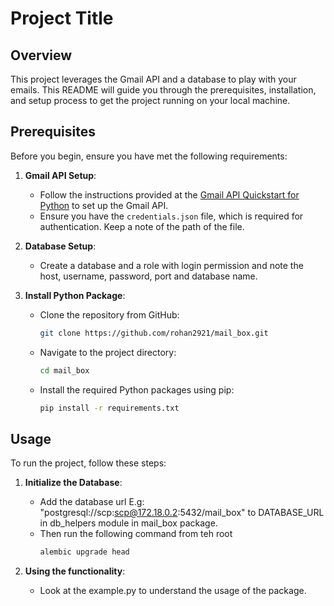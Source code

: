 # Project Title

## Overview
This project leverages the Gmail API and a database to play with your emails. This README will guide you through the prerequisites, installation, and setup process to get the project running on your local machine.

## Prerequisites
Before you begin, ensure you have met the following requirements:

1. **Gmail API Setup**:
   - Follow the instructions provided at the [Gmail API Quickstart for Python](https://developers.google.com/gmail/api/quickstart/python) to set up the Gmail API.
   - Ensure you have the `credentials.json` file, which is required for authentication. Keep a note of the path of the file.

2. **Database Setup**:
   - Create a database and a role with login permission and note the host, username, password, port and database name. 
3. **Install Python Package**:
   - Clone the repository from GitHub:
     ```sh
     git clone https://github.com/rohan2921/mail_box.git
     ```
   - Navigate to the project directory:
     ```sh
     cd mail_box
     ```
   - Install the required Python packages using pip:
     ```sh
     pip install -r requirements.txt
     ```

## Usage
To run the project, follow these steps:

1. **Initialize the Database**:
   - Add the database url E.g: "postgresql://scp:scp@172.18.0.2:5432/mail_box" to DATABASE_URL in db_helpers module in mail_box package.
   - Then run the following command from teh root
     ```sh
     alembic upgrade head
     ```

2. **Using the functionality**:
   - Look at the example.py to understand the usage of the package.
